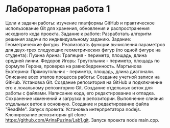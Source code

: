 # Лабораторная работа 1
Цели и задачи работы: изучение платформы GitHub и практическое использование Git для хранения, обновления и распространения исходного кода проекта.
Задание к работе: Разработать алгоритм решения задачи по индивидуальному заданию.
Задание: Геометрические фигуры. Реализовать функции вычисления параметров для двух-трех следующих геометрических фигур (по одной фигуре на студента):
Пузина Арина: Трапеция - периметр, площадь, длина средней линии.
Федоров Игорь: Треугольник - периметр, площадь по формуле Герона, проверка на равнобедренность.
Мартынова Екатерина: Прямоугольник - периметр, площадь, длина диагонали.
Описание всех этапов процесса работы:
Создание учетной записи на GitHub.
Установка Git.
Создание репозитория на GitHub и подключение его к локальному репозиторию Git.
Создание отдельных веток для работы с файлами.
Написание кода, его редактирование и отладка.
Сохранение изменений и загрузка в репозитории.
Выполнение слияния отдельных веток в основную.
Создание и редактирование файла "ReadMe".
Запуск проекта:
Установка интерпретатора nodejs.
Клонирование репозитория git clone https://github.com/ArinaPuzina/Lab1.git.
Запуск проекта node main.cpp.
